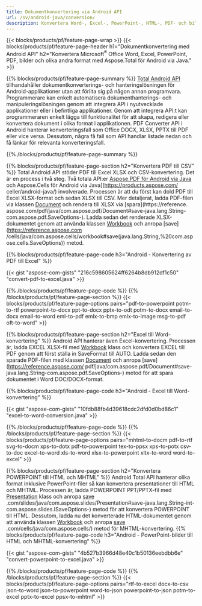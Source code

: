 ```yaml
---
title: Dokumentkonvertering via Android API 
url: /sv/android-java/conversion/
description: Konvertera Word-, Excel-, PowerPoint-, HTML-, PDF- och bildformat med Android-konverterings-API. Android konverterar Office docx, xlsx, pptx till PDF. 
---
```


{{< blocks/products/pf/feature-page-wrap >}}
{{< blocks/products/pf/feature-page-header h1="Dokumentkonvertering med Android API" h2="Konvertera Microsoft<sup>&reg;</sup> Office Word, Excel, PowerPoint, PDF, bilder och olika andra format med Aspose.Total för Android via Java." >}}

{{% blocks/products/pf/feature-page-summary %}}
[Total Android API](https://products.aspose.com/total/android-java/) tillhandahåller dokumentkonverterings- och hanteringslösningen för Android-applikationer utan att förlita sig på någon annan programvara. Programmerare kan enkelt automatisera dokumenthanterings- och manipuleringslösningen genom att integrera API i nyutvecklade applikationer eller i befintliga applikationer. Genom att integrera API:t kan programmeraren enkelt lägga till funktionalitet för att skapa, redigera eller konvertera dokument i olika format i applikationen. PDF Converter API i Android hanterar konverteringsfall som Office DOCX, XLSX, PPTX till PDF eller vice versa. Dessutom, några få fall som API handlar listade nedan och få länkar för relevanta konverteringsfall. 

{{% /blocks/products/pf/feature-page-summary  %}}

{{% blocks/products/pf/feature-page-section  h2="Konvertera PDF till CSV" %}}
Total Android API stöder PDF till Excel XLSX och CSV-konvertering. Det är en process i två steg. Två totala API:er [Aspose.PDF för Android via Java](https://products.aspose.com/pdf/android-java/) och Aspose.Cells för Android via Java](https://products.aspose.com/ celler/android-java/) involverade. Processen är att du först kan dold PDF till Excel XLSX-format och sedan XLSX till CSV. Mer detaljerat, ladda PDF-filen via klassen [Document](https://reference.aspose.com/pdf/java/com.aspose.pdf/Document) och rendera till XLSX via [spara](https://reference. aspose.com/pdf/java/com.aspose.pdf/Document#save-java.lang.String-com.aspose.pdf.SaveOptions-). Ladda sedan det renderade XLSX-dokumentet genom att använda klassen [Workbook](https://reference.aspose.com/cells/java/com.aspose.cells/Workbook) och anropa [save](https://reference.aspose.com /cells/java/com.aspose.cells/workbook#save(java.lang.String,%20com.aspose.cells.SaveOptions)) metod.

{{% blocks/products/pf/feature-page-code h3="Android - Konvertering av PDF till Excel" %}}

{{< gist "aspose-com-gists" "216c598605624ff6264b8db912df1c50" "convert-pdf-to-excel.java" >}}

{{% /blocks/products/pf/feature-page-code  %}}
{{% /blocks/products/pf/feature-page-section %}}
{{< blocks/products/pf/feature-page-options pairs="pdf-to-powerpoint potm-to-rtf powerpoint-to-docx ppt-to-docx pptx-to-odt potm-to-docx email-to-docx email-to-word eml-to-pdf emlx-to-bmp emlx-to-image msg-to-pdf oft-to-word" >}}


{{% blocks/products/pf/feature-page-section  h2="Excel till Word-konvertering" %}}
Android API hanterar även Excel-konvertering. Processen är, ladda EXCEL XLSX-fil med [Workbook](https://reference.aspose.com/cells/java/com.aspose.cells/Workbook) klass och konvertera EXCEL till PDF genom att först ställa in SaveFormat till AUTO. Ladda sedan den sparade PDF-filen med klassen [Document](https://reference.aspose.com/pdf/java/com.aspose.pdf/Document) och anropa [save](https://reference.aspose.com/ pdf/java/com.aspose.pdf/Document#save-java.lang.String-com.aspose.pdf.SaveOptions-) metod för att spara dokumentet i Word DOC/DOCX-format.

{{% blocks/products/pf/feature-page-code h3="Android - Excel till Word-konvertering" %}}

{{< gist "aspose-com-gists" "10fdb88fb4d39618cdc2dfd0d0bd86c1" "excel-to-word-conversion.java" >}}

{{% /blocks/products/pf/feature-page-code  %}}
{{% /blocks/products/pf/feature-page-section %}}
{{< blocks/products/pf/feature-page-options pairs="mhtml-to-docm pdf-to-rtf svg-to-docm xps-to-dotx pdf-to-powerpoint tex-to-ppsx xps-to-potx csv-to-doc excel-to-word xls-to-word xlsx-to-powerpoint xltx-to-word word-to-excel" >}}

{{% blocks/products/pf/feature-page-section  h2="Konvertera POWERPOINT till HTML och MHTML" %}}
Android Total API hanterar olika format inklusive PowerPoint-filer så kan konvertera presentationer till HTML och MHTML. Processen är, ladda POWERPOINT PPT/PPTX-fil med [Presentation](https://reference.aspose.com/slides/java/com.aspose.slides/Presentation) klass och anropa [save](https://reference.aspose) .com/slides/java/com.aspose.slides/Presentation#save-java.lang.String-int-com.aspose.slides.ISaveOptions-) metod för att konvertera POWERPOINT till HTML. Dessutom, ladda nu det konverterade HTML-dokumentet genom att använda klassen [Workbook](https://reference.aspose.com/cells/java/com.aspose.cells/Workbook) och anropa [save](https://reference.aspose) .com/cells/java/com.aspose.cells/) metod för MHTML-konvertering. 
{{% blocks/products/pf/feature-page-code h3="Android - PowerPoint-bilder till HTML och MHTML-konvertering" %}}

{{< gist "aspose-com-gists" "4b527b3966d48e40c1b50136eebdbb6e" "convert-powerpoint-to-excel.java" >}}


{{% /blocks/products/pf/feature-page-code  %}}
{{% /blocks/products/pf/feature-page-section %}}
{{< blocks/products/pf/feature-page-options pairs="rtf-to-excel docx-to-csv json-to-word json-to-powerpoint word-to-json powerpoint-to-json potm-to-excel pptx-to-excel ppsx-to-mhtml" >}}
